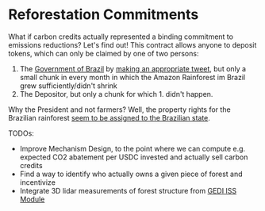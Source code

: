 # Reforestation Commitments

What if carbon credits actually represented a binding commitment to emissions reductions?
Let's find out! This contract allows anyone to deposit tokens, which can only be claimed by one of two persons:
  1. The [Government of Brazil](https://twitter.com/govbrazil) by [making an appropriate tweet](https://opencontracts.io/#/open-contracts/pay-a-twitter), but only a small chunk in every month in which the Amazon Rainforest im Brazil grew sufficiently/didn't shrink
  2. The Depositor, but only a chunk for which 1. didn't happen.

Why the President and not farmers? Well, the property rights for the Brazilian rainforest [seem to be assigned to the Brazilian state](https://spectator.clingendael.org/en/publication/who-owns-brazilian-rainforest).

TODOs: 
- Improve Mechanism Design, to the point where we can compute e.g. expected CO2 abatement per USDC invested and actually sell carbon credits
- Find a way to identify who actually owns a given piece of forest and incentivize 
- Integrate 3D lidar measurements of forest structure from [GEDI ISS Module](https://en.wikipedia.org/wiki/Global_Ecosystem_Dynamics_Investigation)
